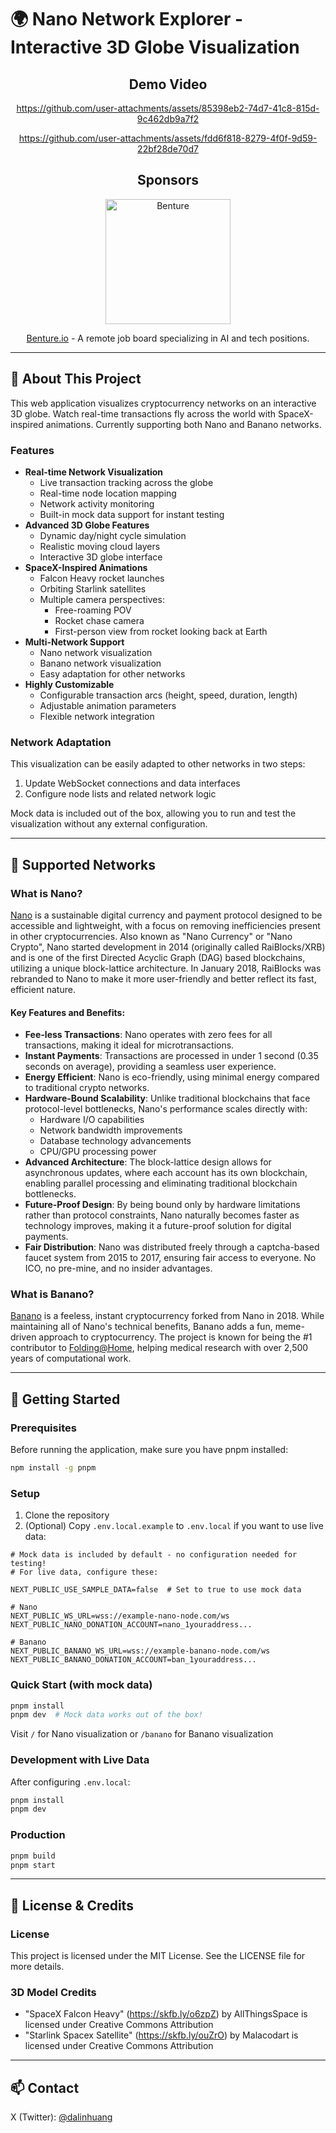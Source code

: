 # 🌍 Nano Network Explorer - Interactive 3D Globe Visualization

<div align="center">

## Demo Video

<div style="width: 100%">

https://github.com/user-attachments/assets/85398eb2-74d7-41c8-815d-9c462db9a7f2

</div>

<div style="width: 100%">

https://github.com/user-attachments/assets/fdd6f818-8279-4f0f-9d59-22bf28de70d7

</div>

## Sponsors

<img src="https://benture.io/assets/img/logo.svg" alt="Benture" width="200"/>

[Benture.io](https://benture.io) - A remote job board specializing in AI and tech positions.

</div>

---

## 📖 About This Project

This web application visualizes cryptocurrency networks on an interactive 3D globe. Watch real-time transactions fly across the world with SpaceX-inspired animations. Currently supporting both Nano and Banano networks.

### Features
- **Real-time Network Visualization**
  - Live transaction tracking across the globe
  - Real-time node location mapping
  - Network activity monitoring
  - Built-in mock data support for instant testing
- **Advanced 3D Globe Features**
  - Dynamic day/night cycle simulation
  - Realistic moving cloud layers
  - Interactive 3D globe interface
- **SpaceX-Inspired Animations**
  - Falcon Heavy rocket launches
  - Orbiting Starlink satellites
  - Multiple camera perspectives:
    - Free-roaming POV
    - Rocket chase camera
    - First-person view from rocket looking back at Earth
- **Multi-Network Support**
  - Nano network visualization
  - Banano network visualization
  - Easy adaptation for other networks
- **Highly Customizable**
  - Configurable transaction arcs (height, speed, duration, length)
  - Adjustable animation parameters
  - Flexible network integration

### Network Adaptation
This visualization can be easily adapted to other networks in two steps:
1. Update WebSocket connections and data interfaces
2. Configure node lists and related network logic

Mock data is included out of the box, allowing you to run and test the visualization without any external configuration.

---

## 💫 Supported Networks

### What is Nano?

[Nano](https://nano.org) is a sustainable digital currency and payment protocol designed to be accessible and lightweight, with a focus on removing inefficiencies present in other cryptocurrencies. Also known as "Nano Currency" or "Nano Crypto", Nano started development in 2014 (originally called RaiBlocks/XRB) and is one of the first Directed Acyclic Graph (DAG) based blockchains, utilizing a unique block-lattice architecture. In January 2018, RaiBlocks was rebranded to Nano to make it more user-friendly and better reflect its fast, efficient nature.

#### Key Features and Benefits:

- **Fee-less Transactions**: Nano operates with zero fees for all transactions, making it ideal for microtransactions.
- **Instant Payments**: Transactions are processed in under 1 second (0.35 seconds on average), providing a seamless user experience.
- **Energy Efficient**: Nano is eco-friendly, using minimal energy compared to traditional crypto networks.
- **Hardware-Bound Scalability**: Unlike traditional blockchains that face protocol-level bottlenecks, Nano's performance scales directly with:
  - Hardware I/O capabilities
  - Network bandwidth improvements
  - Database technology advancements
  - CPU/GPU processing power
- **Advanced Architecture**: The block-lattice design allows for asynchronous updates, where each account has its own blockchain, enabling parallel processing and eliminating traditional blockchain bottlenecks.
- **Future-Proof Design**: By being bound only by hardware limitations rather than protocol constraints, Nano naturally becomes faster as technology improves, making it a future-proof solution for digital payments.
- **Fair Distribution**: Nano was distributed freely through a captcha-based faucet system from 2015 to 2017, ensuring fair access to everyone. No ICO, no pre-mine, and no insider advantages.

### What is Banano?

[Banano](https://banano.cc) is a feeless, instant cryptocurrency forked from Nano in 2018. While maintaining all of Nano's technical benefits, Banano adds a fun, meme-driven approach to cryptocurrency. The project is known for being the #1 contributor to [Folding@Home](https://foldingathome.org/), helping medical research with over 2,500 years of computational work.

---

## 🚀 Getting Started

### Prerequisites

Before running the application, make sure you have pnpm installed:
```bash
npm install -g pnpm
```

### Setup

1. Clone the repository
2. (Optional) Copy `.env.local.example` to `.env.local` if you want to use live data:
```env
# Mock data is included by default - no configuration needed for testing!
# For live data, configure these:

NEXT_PUBLIC_USE_SAMPLE_DATA=false  # Set to true to use mock data

# Nano
NEXT_PUBLIC_WS_URL=wss://example-nano-node.com/ws
NEXT_PUBLIC_NANO_DONATION_ACCOUNT=nano_1youraddress...

# Banano
NEXT_PUBLIC_BANANO_WS_URL=wss://example-banano-node.com/ws
NEXT_PUBLIC_BANANO_DONATION_ACCOUNT=ban_1youraddress...
```

### Quick Start (with mock data)
```bash
pnpm install
pnpm dev  # Mock data works out of the box!
```
Visit `/` for Nano visualization or `/banano` for Banano visualization

### Development with Live Data
After configuring `.env.local`:
```bash
pnpm install
pnpm dev
```

### Production
```bash
pnpm build
pnpm start
```

---

## 📜 License & Credits

### License
This project is licensed under the MIT License. See the LICENSE file for more details.

### 3D Model Credits
- "SpaceX Falcon Heavy" (https://skfb.ly/o6zpZ) by AllThingsSpace is licensed under Creative Commons Attribution
- "Starlink Spacex Satellite" (https://skfb.ly/ouZrO) by Malacodart is licensed under Creative Commons Attribution

---

## 📫 Contact

X (Twitter): [@dalinhuang](https://x.com/dalinhuang)